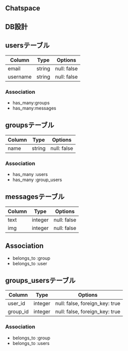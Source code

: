 ## Chatspace
## DB設計

## usersテーブル

|Column|Type|Options|
|------|----|-------|
|email|string|null: false|
|username|string|null: false|

### Association

- has_many:groups
- has_many:messages

## groupsテーブル

|Column|Type|Options|
|------|----|-------|
|name|string|null: false|
### Association

- has_many :users
- has_many :group_users

## messagesテーブル

|Column|Type|Options|
|------|----|-------|
|text|integer|null: false|
|img|integer|null: false|

## Association

- belongs_to :group
- belongs_to :user

## groups_usersテーブル

|Column|Type|Options|
|------|----|-------|
|user_id|integer|null: false, foreign_key: true|
|group_id|integer|null: false, foreign_key: true|

### Association

- belongs_to :group
- belongs_to :users